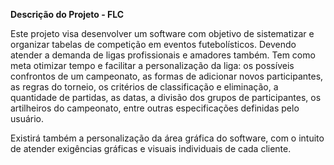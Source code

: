 **Descrição do Projeto - FLC**

Este projeto visa desenvolver um software com objetivo de sistematizar e organizar tabelas de competição em eventos futebolísticos. Devendo atender a demanda de ligas profissionais e amadores também. Tem como meta otimizar tempo e facilitar a personalização da liga: os possíveis confrontos de um campeonato, as formas de adicionar novos participantes, as regras do torneio, os critérios de classificação e eliminação, a quantidade de partidas, as datas, a divisão dos grupos de participantes, os artilheiros do campeonato, entre outras especificações definidas pelo usuário.

Existirá também a personalização da área gráfica do software, com o intuito de atender exigências gráficas e visuais individuais de cada cliente.